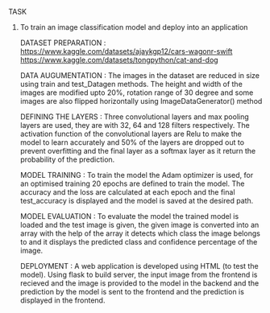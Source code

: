 TASK

1. To train an image classification model and deploy into an application

      DATASET PREPARATION : https://www.kaggle.com/datasets/ajaykgp12/cars-wagonr-swift
                            https://www.kaggle.com/datasets/tongpython/cat-and-dog

      DATA AUGUMENTATION : The images in the dataset are reduced in size using train and test_Datagen methods. The height and width of the images are modified upto 20%, rotation range of 30 degree and some images are also flipped horizontally using ImageDataGenerator() method

      DEFINING THE LAYERS : Three convolutional layers and max pooling layers are used, they are with 32, 64 and 128 filters respectively. The activation function of the convolutional layers are Relu to make the model to learn accurately and 50% of the layers are dropped out to prevent overfitting and the final layer as a softmax layer as it return the probability of the prediction.

      MODEL TRAINING : To train the model the Adam optimizer is used, for an optimised training 20 epochs are defined to train the model.  The accuracy and the loss are calculated at each epoch and the final test_accuracy is displayed and the model is saved at the desired path.

      MODEL EVALUATION : To evaluate the model the trained model is loaded and the test image is given, the given image is converted into an array with the help of the array it detects which class the image belongs to and it displays the predicted class and confidence percentage of the image.

      DEPLOYMENT : A web application is developed using HTML (to test the model). Using flask to build server, the input image from the frontend is recieved and the image is provided to the model in the backend and the prediction by the model is sent to the frontend and the prediction is displayed in the frontend.
    
      
